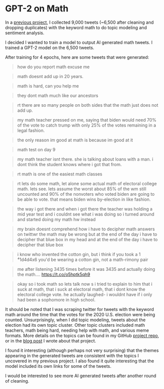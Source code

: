 # GPT-2 on Math

In a [previous project](https://github.com/Neda-Sal/Twitter_on_Math), I collected 9,000 tweets (~6,500 after cleaning and dropping duplicates) with the keyword math to do topic modeling and sentiment analysis.

I decided I wanted to train a model to output AI generated math tweets. I trained a GPT-2 model on the 6,500 tweets. 

After training for 4 epochs, here are some tweets that were generated:

> how do you report math excuse me

> math doesnt add up in 20 years.

> math is hard, can you help me

> they dont math much like our ancestors

> rt there are so many people on both sides that the math just does not add up.

> my math teacher pressed on me, saying that biden would need 70% of the vote to catch trump with only 25% of the votes remaining in a legal fashion.

> the only reason im good at math is because im good at it

> math test on day 9

> my math teacher isnt there. she is talking about loans with a man. i dont think the student knows where i got that from.

> rt math is one of the easiest math classes

> rt lets do some math, let alone some actual math of electoral college math. lets see. lets assume the worst about 85% of the wm still uncounted and 90% of the nonvoters who voted biden are going to be able to vote. that means biden wins by-election in like fashion.

> the way i got there and when i got there the teacher was holding a mid year test and i couldnt see what i was doing so i turned around and started doing my math hw instead

> my brain doesnt comprehend how i have to decipher math answers on twittwr the math may be wrong but at the end of the day i have to decipher that blue box in my head and at the end of the day i have to decipher that blue box

> i know who invented the cotton gin, but i think if you took a 1 ⁴1d4d4x6 you'd be wearing a cotton gin, not a math-rimony pair

> me after listening 3435 times before it was 3435 and actually doing the math.... https://t.co/o5hptk5qh9

> okay so i took math so lets talk now
s
> i tried to explain to him that i suck at math, that i suck at electoral math, that i dont know the electoral college vote. he actually laughed- i wouldnt have if i only had been a sophomore in high school.


It should be noted that I was scraping twitter for tweets with the keyword math around the time that the votes for the 2020 U.S. election were being counted. Unsurprisingly, when I did topic modeling, tweets about the election had its own topic cluster. Other topic clusters included math teachers, math being hard, needing help with math, and various meme formats. More details on the topics can be found in my GitHub [project repo](https://github.com/Neda-Sal/Twitter_on_Math), or in the [blog post](https://towardsdatascience.com/math-unsupervised-a3667b6ec9b8) I wrote about that project.

I found it interesting (although perhaps not very surprising) that the themes appearing in the generated tweets are consistent with the topics I uncovered in my previous project. I also found it quite interesting that the model included its own links for some of the tweets.


I would be interested to see more AI generated tweets after another round of cleaning.









